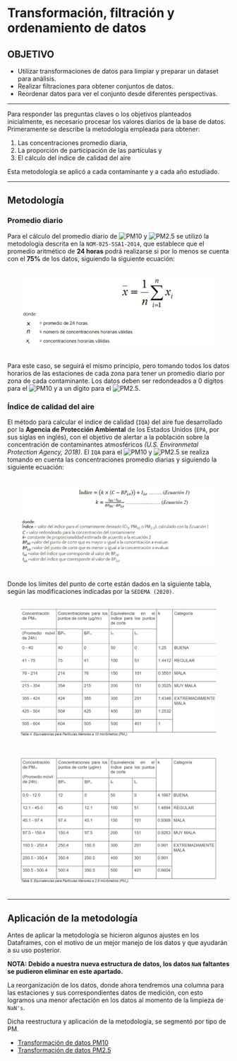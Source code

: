 # Transformación, filtración y ordenamiento de datos

## OBJETIVO 

- Utilizar transformaciones de datos para limpiar y preparar un dataset para análisis.
- Realizar filtraciones para obtener conjuntos de datos.
- Reordenar datos para ver el conjunto desde diferentes perspectivas.

***

Para responder las preguntas claves o los objetivos planteados inicialmente, es necesario procesar los valores diarios de la base de datos.  
Primeramente se describe la metodología empleada para obtener:
1. Las concentraciones promedio diaria, 
1. La proporción de participación de las partículas y 
1. El cálculo del índice de calidad del aire

Esta metodología se aplicó a cada contaminante y a cada año estudiado.

***
## Metodología

### Promedio diario

Para el cálculo del promedio diario de ![PM10] y ![PM2.5] se utilizó la metodología descrita en la `NOM-025-SSA1-2014`, que establece que el promedio aritmético de **24 horas** podrá realizarse si por lo menos se cuenta con el **75%** de los datos, siguiendo la siguiente ecuación:

<div style="text-align:center; padding: 10px; margin: 20px;"><img src='../img/ecuacion1_tdd.jpg'></div>

Para este caso, se seguirá el mismo principio, pero tomando todos los datos horarios de las estaciones de cada zona para tener un promedio diario por zona de cada contaminante. Los datos deben ser redondeados a 0 dígitos para el ![PM10] y a un dígito para el ![PM2.5].


### Índice de calidad del aire
El método para calcular el índice de calidad (`IQA`) del aire fue desarrollado por la **Agencia de Protección Ambiental** de los Estados Unidos (`EPA`, por sus siglas en inglés), con el objetivo de alertar a la población sobre la concentración de contaminantes atmosféricos _(U.S. Environmetal Protection Agency, 2018)_. El `IQA` para el ![PM10] y ![PM2.5] se realiza tomando en cuenta las concentraciones promedio diarias y siguiendo la siguiente ecuación:

<div style="text-align:center; padding: 10px; margin: 20px;"><img src='../img/ecuacion2_tdd.jpg'></div>

Donde los límites del punto de corte están dados en la siguiente tabla, según las modificaciones indicadas por la `SEDEMA (2020)`.

<div style="text-align:center; padding: 10px; margin: 20px;"><img src='../img/tabla4_tdd.jpg'></div>

<div style="text-align:center; padding: 10px; margin: 20px;"><img src='../img/tabla5_tdd.jpg'></div>

***
## Aplicación de la metodología

Antes de aplicar la metodología se hicieron algunos ajustes en los Dataframes, con el motivo de un mejor manejo de los datos y que ayudarán a su uso posterior.

**NOTA: Debido a nuestra nueva estructura de datos, los datos `NaN` faltantes se pudieron eliminar en este apartado.**

La reorganización de los datos, donde ahora tendremos una columna para las estaciones y sus correspondientes datos de medición, con esto logramos una menor afectación en los datos al momento de la limpieza de `NaN's`.

Dicha reestructura y aplicación de la metodología, se segmentó por tipo de PM.

- [Transformación de datos PM10](https://github.com/IrvingC48/BeduFase2-Proyecto_python/blob/main/Procesos/6.1_Transformacion_PM10.ipynb)
- [Transformación de datos PM2.5](https://github.com/IrvingC48/BeduFase2-Proyecto_python/blob/main/Procesos/6.2_Transformacion_PM2.5.ipynb)


[PM10]: https://latex.codecogs.com/gif.latex?\bg_white&space;PM_{10}
[PM2.5]: https://latex.codecogs.com/gif.latex?\bg_white&space;PM_{2.5}
